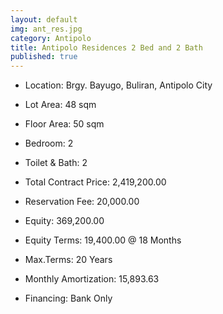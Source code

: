 ```yaml
---
layout: default
img: ant_res.jpg
category: Antipolo
title: Antipolo Residences 2 Bed and 2 Bath
published: true
---
```


- Location: Brgy. Bayugo, Buliran, Antipolo City
- Lot Area: 48 sqm
- Floor Area: 50 sqm
- Bedroom: 2
- Toilet & Bath: 2


- Total Contract Price: 2,419,200.00
- Reservation Fee: 20,000.00
- Equity: 369,200.00 
- Equity Terms: 19,400.00 @ 18 Months
- Max.Terms: 20 Years
- Monthly Amortization: 15,893.63
- Financing: Bank Only




